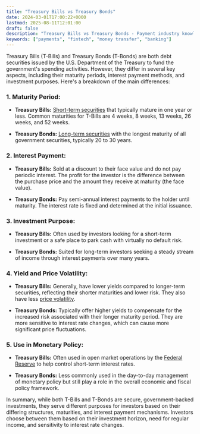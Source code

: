 ```yaml
---
title: "Treasury Bills vs Treasury Bonds"
date: 2024-03-01T17:00:22+0000
lastmod: 2025-08-11T12:01:00
draft: false
description: "Treasury Bills vs Treasury Bonds - Payment industry knowledge and insights"
keywords: ["payments", "fintech", "money transfer", "banking"]
---
```


Treasury Bills (T-Bills) and Treasury Bonds (T-Bonds) are both debt securities issued by the U.S. Department of the Treasury to fund the government's spending activities. However, they differ in several key aspects, including their maturity periods, interest payment methods, and investment purposes. Here's a breakdown of the main differences:

### 1. Maturity Period:

- **Treasury Bills:** [Short-term securities](https://faisalkhanllc.xyz/resources/payments-wiki/t/treasury-bills/) that typically mature in one year or less. Common maturities for T-Bills are 4 weeks, 8 weeks, 13 weeks, 26 weeks, and 52 weeks.

- **Treasury Bonds:** [Long-term securities](https://faisalkhanllc.xyz/resources/payments-wiki/t/treasury-bonds/) with the longest maturity of all government securities, typically 20 to 30 years.

### 2. Interest Payment:

- **Treasury Bills:** Sold at a discount to their face value and do not pay periodic interest. The profit for the investor is the difference between the purchase price and the amount they receive at maturity (the face value).

- **Treasury Bonds:** Pay semi-annual interest payments to the holder until maturity. The interest rate is fixed and determined at the initial issuance.

### 3. Investment Purpose:

- **Treasury Bills:** Often used by investors looking for a short-term investment or a safe place to park cash with virtually no default risk.

- **Treasury Bonds:** Suited for long-term investors seeking a steady stream of income through interest payments over many years.

### 4. Yield and Price Volatility:

- **Treasury Bills:** Generally, have lower yields compared to longer-term securities, reflecting their shorter maturities and lower risk. They also have less [price volatility](https://faisalkhanllc.xyz/resources/payments-wiki/s/selling-volatility/).

- **Treasury Bonds:** Typically offer higher yields to compensate for the increased risk associated with their longer maturity period. They are more sensitive to interest rate changes, which can cause more significant price fluctuations.

### 5. Use in Monetary Policy:

- **Treasury Bills:** Often used in open market operations by the [Federal Reserve](https://www.federalreserve.gov/) to help control short-term interest rates.

- **Treasury Bonds:** Less commonly used in the day-to-day management of monetary policy but still play a role in the overall economic and fiscal policy framework.

In summary, while both T-Bills and T-Bonds are secure, government-backed investments, they serve different purposes for investors based on their differing structures, maturities, and interest payment mechanisms. Investors choose between them based on their investment horizon, need for regular income, and sensitivity to interest rate changes.